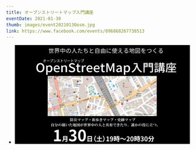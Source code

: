 ```yaml
---
title: オープンストリートマップ入門講座
eventDate: 2021-01-30
thumb: images/event20210130osm.jpg
link: https://www.facebook.com/events/896868267738513
---
```

- [![オープンストリートマップ入門講座](images/event20210130osm.jpg)](https://www.facebook.com/events/896868267738513)
